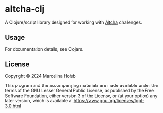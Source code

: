 # altcha-clj

A Clojure/script library designed for working with [Altcha](https://altcha.org) challenges.

## Usage

For documentation details, see Clojars.

## License

Copyright © 2024 Marcelina Hołub

This program and the accompanying materials are made available under the
terms of the GNU Lesser General Public License, as published by
the Free Software Foundation, either version 3 of the License, or (at your
option) any later version, which is available at
https://www.gnu.org/licenses/lgpl-3.0.html
